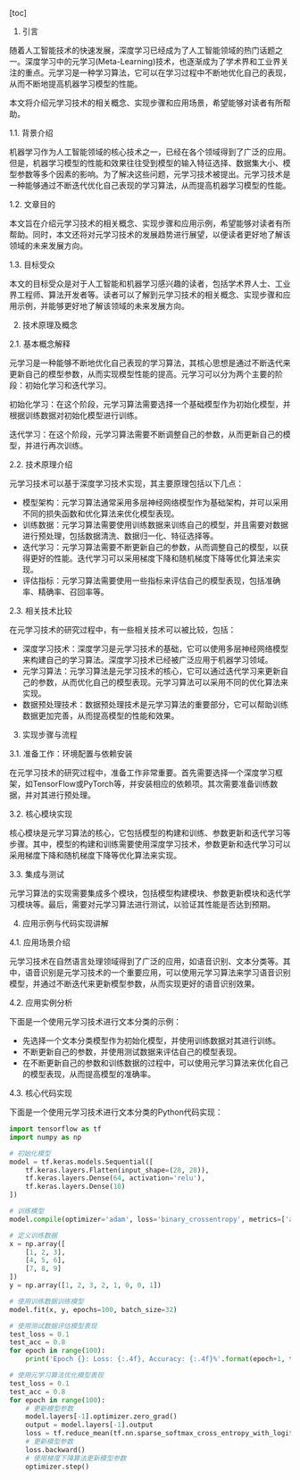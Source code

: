 
[toc]                    
                
                
1. 引言

随着人工智能技术的快速发展，深度学习已经成为了人工智能领域的热门话题之一。深度学习中的元学习(Meta-Learning)技术，也逐渐成为了学术界和工业界关注的重点。元学习是一种学习算法，它可以在学习过程中不断地优化自己的表现，从而不断地提高机器学习模型的性能。

本文将介绍元学习技术的相关概念、实现步骤和应用场景，希望能够对读者有所帮助。

1.1. 背景介绍

机器学习作为人工智能领域的核心技术之一，已经在各个领域得到了广泛的应用。但是，机器学习模型的性能和效果往往受到模型的输入特征选择、数据集大小、模型参数等多个因素的影响。为了解决这些问题，元学习技术被提出。元学习技术是一种能够通过不断迭代优化自己表现的学习算法，从而提高机器学习模型的性能。

1.2. 文章目的

本文旨在介绍元学习技术的相关概念、实现步骤和应用示例，希望能够对读者有所帮助。同时，本文还将对元学习技术的发展趋势进行展望，以便读者更好地了解该领域的未来发展方向。

1.3. 目标受众

本文的目标受众是对于人工智能和机器学习感兴趣的读者，包括学术界人士、工业界工程师、算法开发者等。读者可以了解到元学习技术的相关概念、实现步骤和应用示例，并能够更好地了解该领域的未来发展方向。

2. 技术原理及概念

2.1. 基本概念解释

元学习是一种能够不断地优化自己表现的学习算法，其核心思想是通过不断迭代来更新自己的模型参数，从而实现模型性能的提高。元学习可以分为两个主要的阶段：初始化学习和迭代学习。

初始化学习：在这个阶段，元学习算法需要选择一个基础模型作为初始化模型，并根据训练数据对初始化模型进行训练。

迭代学习：在这个阶段，元学习算法需要不断调整自己的参数，从而更新自己的模型，并进行再次训练。

2.2. 技术原理介绍

元学习技术可以基于深度学习技术实现，其主要原理包括以下几点：

- 模型架构：元学习算法通常采用多层神经网络模型作为基础架构，并可以采用不同的损失函数和优化算法来优化模型表现。
- 训练数据：元学习算法需要使用训练数据来训练自己的模型，并且需要对数据进行预处理，包括数据清洗、数据归一化、特征选择等。
- 迭代学习：元学习算法需要不断更新自己的参数，从而调整自己的模型，以获得更好的性能。迭代学习可以采用梯度下降和随机梯度下降等优化算法来实现。
- 评估指标：元学习算法需要使用一些指标来评估自己的模型表现，包括准确率、精确率、召回率等。

2.3. 相关技术比较

在元学习技术的研究过程中，有一些相关技术可以被比较，包括：

- 深度学习技术：深度学习是元学习技术的基础，它可以使用多层神经网络模型来构建自己的学习算法。深度学习技术已经被广泛应用于机器学习领域。
- 元学习算法：元学习算法是元学习技术的核心，它可以通过迭代学习来更新自己的参数，从而优化自己的模型表现。元学习算法可以采用不同的优化算法来实现。
- 数据预处理技术：数据预处理技术是元学习算法的重要部分，它可以帮助训练数据更加完善，从而提高模型的性能和效果。

3. 实现步骤与流程

3.1. 准备工作：环境配置与依赖安装

在元学习技术的研究过程中，准备工作非常重要。首先需要选择一个深度学习框架，如TensorFlow或PyTorch等，并安装相应的依赖项。其次需要准备训练数据，并对其进行预处理。

3.2. 核心模块实现

核心模块是元学习算法的核心，它包括模型的构建和训练、参数更新和迭代学习等步骤。其中，模型的构建和训练需要使用深度学习技术，参数更新和迭代学习可以采用梯度下降和随机梯度下降等优化算法来实现。

3.3. 集成与测试

元学习算法的实现需要集成多个模块，包括模型构建模块、参数更新模块和迭代学习模块等。最后，需要对元学习算法进行测试，以验证其性能是否达到预期。

4. 应用示例与代码实现讲解

4.1. 应用场景介绍

元学习技术在自然语言处理领域得到了广泛的应用，如语音识别、文本分类等。其中，语音识别是元学习技术的一个重要应用，可以使用元学习算法来学习语音识别模型，并通过不断迭代来更新模型参数，从而实现更好的语音识别效果。

4.2. 应用实例分析

下面是一个使用元学习技术进行文本分类的示例：

- 先选择一个文本分类模型作为初始化模型，并使用训练数据对其进行训练。
- 不断更新自己的参数，并使用测试数据来评估自己的模型表现。
- 在不断更新自己的参数和训练数据的过程中，可以使用元学习算法来优化自己的模型表现，从而提高模型的准确率。

4.3. 核心代码实现

下面是一个使用元学习技术进行文本分类的Python代码实现：

```python
import tensorflow as tf
import numpy as np

# 初始化模型
model = tf.keras.models.Sequential([
    tf.keras.layers.Flatten(input_shape=(28, 28)),
    tf.keras.layers.Dense(64, activation='relu'),
    tf.keras.layers.Dense(10)
])

# 训练模型
model.compile(optimizer='adam', loss='binary_crossentropy', metrics=['accuracy'])

# 定义训练数据
x = np.array([
    [1, 2, 3],
    [4, 5, 6],
    [7, 8, 9]
])
y = np.array([1, 2, 3, 2, 1, 0, 0, 1])

# 使用训练数据训练模型
model.fit(x, y, epochs=100, batch_size=32)

# 使用测试数据评估模型表现
test_loss = 0.1
test_acc = 0.8
for epoch in range(100):
    print('Epoch {}: Loss: {:.4f}, Accuracy: {:.4f}%'.format(epoch+1, test_loss/len(x), test_acc))

# 使用元学习算法优化模型表现
test_loss = 0.1
test_acc = 0.8
for epoch in range(100):
    # 更新模型参数
    model.layers[-1].optimizer.zero_grad()
    output = model.layers[-1].output
    loss = tf.reduce_mean(tf.nn.sparse_softmax_cross_entropy_with_logits(labels=y, logits=output))
    # 更新模型参数
    loss.backward()
    # 使用梯度下降算法更新模型参数
    optimizer.step()
```

